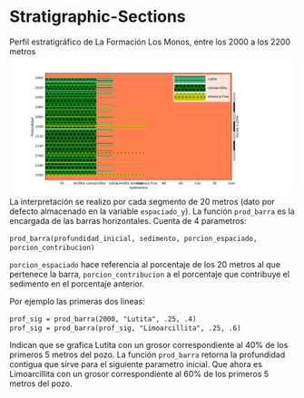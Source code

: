 # Stratigraphic-Sections
Perfil estratigráfico de La Formación Los Monos, entre los 2000 a los 2200 metros
![Formación Los Monos Primer Vistazo](https://github.com/carlosmcastro/Stratigraphic-Sections/blob/master/formacion_los_monos.png)
La interpretación se realizo por cada segmento de 20 metros (dato por defecto almacenado en la variable `espaciado_y`).
La función `prod_barra` es la encargada de las barras horizontales.
Cuenta de 4 parametros:
```
prod_barra(profundidad_inicial, sedimento, porcion_espaciado, porcion_contribucion)
```
`porcion_espaciado` hace referencia al porcentaje de los 20 metros al que pertenece la barra,  `porcion_contribucion` a el porcentaje que contribuye el sedimento en el porcentaje anterior.

Por ejemplo las primeras dos lineas:
```
prof_sig = prod_barra(2000, "Lutita", .25, .4)
prof_sig = prod_barra(prof_sig, "Limoarcillita", .25, .6)
```
Indican que se grafica Lutita con un grosor correspondiente al 40% de los primeros 5 metros del pozo.
La función `prod_barra` retorna la profundidad contigua que sirve para el siguiente parametro inicial.
Que ahora es Limoarcillita con un grosor correspondiente al 60% de los primeros 5 metros del pozo.
